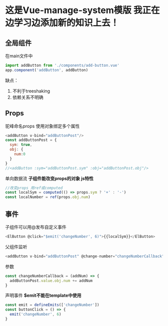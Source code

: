 # 这是Vue-manage-system模版 我正在边学习边添加新的知识上去！

## 全局组件
在main文件中
```js
import addButton from './components/add-button.vue'
app.component('addButton', addButton)
```
缺点：
1. 不利于treeshaking
2. 依赖关系不明确

## Props
驼峰命名props
使用对象绑定多个属性
```js
<addButton v-bind="addButtonPost"/>
const addButtonPost = {
  sym: true,
  obj: {
    num:0
  }
}
//<addButton :sym="addButtonPost.sym" :obj="addButtonPost.obj"/>
```
单向数据流
**子组件能改变props的对象 js特性**
```js
//改变props 用ref或computed
const localSym = computed(() => props.sym ? '+' : '-')
const localNumber = ref(props.obj.num)
```

## 事件
子组件可以用@发布自定义事件
```js
<ElButton @click="$emit('changeNumber', 6)">{{localSym}}</ElButton>
```
父组件监听
```js
<addButton v-bind="addButtonPost" @change-number="changeNumberCallback"/>
```
参数
```js
const changeNumberCallback = (addNum) => {
  addButtonPost.value.obj.num += addNum
}
```
声明事件
**$emit不能在template中使用**
```js
const emit = defineEmits(['changeNumber'])
const buttonClick = () => {
  emit('changeNumber', 6)
}
```
